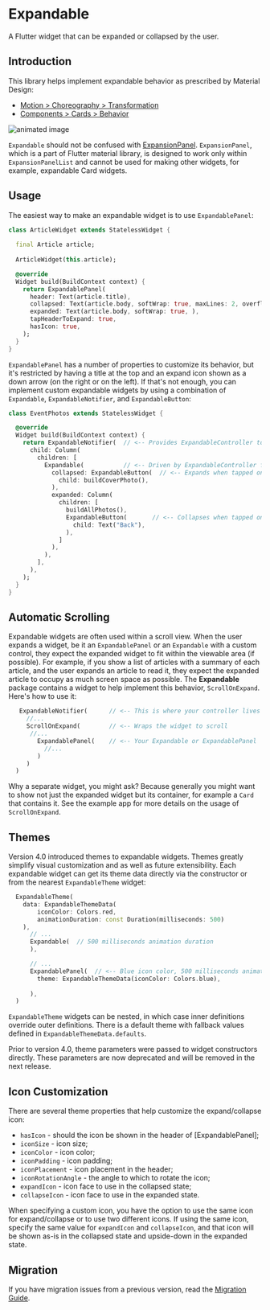# Expandable

A Flutter widget that can be expanded or collapsed by the user.

## Introduction

This library helps implement expandable behavior as prescribed by Material Design:

* [Motion > Choreography > Transformation](https://material.io/design/motion/choreography.html#transformation)
* [Components > Cards > Behavior](https://material.io/design/components/cards.html#behavior)

![animated image](https://github.com/aryzhov/flutter-expandable/blob/master/doc/expandable_demo_small.gif?raw=true)     

`Expandable` should not be confused with 
[ExpansionPanel](https://docs.flutter.io/flutter/material/ExpansionPanel-class.html). 
`ExpansionPanel`, which is a part of
Flutter material library, is designed to work only within `ExpansionPanelList` and cannot be used
for making other widgets, for example, expandable Card widgets.


## Usage

The easiest way to make an expandable widget is to use `ExpandablePanel`:

```dart
class ArticleWidget extends StatelessWidget {
  
  final Article article;
  
  ArticleWidget(this.article);

  @override
  Widget build(BuildContext context) {
    return ExpandablePanel(
      header: Text(article.title),
      collapsed: Text(article.body, softWrap: true, maxLines: 2, overflow: TextOverflow.ellipsis,),
      expanded: Text(article.body, softWrap: true, ),
      tapHeaderToExpand: true,
      hasIcon: true,
    );
  }
}
```
`ExpandablePanel` has a number of properties to customize its behavior, but it's restricted by 
having a title at the top and an expand icon shown as a down arrow (on the right or on the left). 
If that's not enough, you can implement custom expandable widgets by using a combination of `Expandable`,
`ExpandableNotifier`, and `ExpandableButton`: 

```dart
class EventPhotos extends StatelessWidget {

  @override
  Widget build(BuildContext context) {
    return ExpandableNotifier(  // <-- Provides ExpandableController to its children
      child: Column(
        children: [
          Expandable(           // <-- Driven by ExpandableController from ExpandableNotifier
            collapsed: ExpandableButton(  // <-- Expands when tapped on the cover photo
              child: buildCoverPhoto(),
            ),
            expanded: Column(  
              children: [
                buildAllPhotos(),
                ExpandableButton(       // <-- Collapses when tapped on
                  child: Text("Back"),
                ),
              ]
            ),
          ),
        ],
      ),
    );
  }
}
```

## Automatic Scrolling

Expandable widgets are often used within a scroll view. When the user expands a widget, be it
an `ExpandablePanel` or an `Expandable` with a custom control, they expect the expanded
widget to fit within the viewable area (if possible). For example, if you show a list of 
articles with a summary of each article, and the user expands an article to read it, they
expect the expanded article to occupy as much screen space as possible. The **Expandable** 
package contains a widget to help implement this behavior, `ScrollOnExpand`. 
Here's how to use it:

```dart
   ExpandableNotifier(      // <-- This is where your controller lives
     //...
     ScrollOnExpand(        // <-- Wraps the widget to scroll
      //...
        ExpandablePanel(    // <-- Your Expandable or ExpandablePanel
          //...
        )
     )
  )
```

Why a separate widget, you might ask? Because generally you might want to show not just 
the expanded widget but its container, for example a `Card` that contains it.
See the example app for more details on the usage of `ScrollOnExpand`.

## Themes

Version 4.0 introduced themes to expandable widgets. Themes greatly simplify visual customization 
and as well as future extensibility. Each expandable widget can get its theme data directly via 
the constructor or from the nearest `ExpandableTheme` widget:

```dart
  ExpandableTheme(
    data: ExpandableThemeData(
        iconColor: Colors.red, 
        animationDuration: const Duration(milliseconds: 500)
    ),
      // ...
      Expandable(  // 500 milliseconds animation duration
      ),

      // ...
      ExpandablePanel(  // <-- Blue icon color, 500 milliseconds animation duration
        theme: ExpandableThemeData(iconColor: Colors.blue),
  
      ),
  )
```
`ExpandableTheme` widgets can be nested, in which case inner definitions override outer definitions.
There is a default theme with fallback values defined in `ExpandableThemeData.defaults`.

Prior to version 4.0, theme parameters were passed to widget constructors directly. These parameters
are now deprecated and will be removed in the next release. 

## Icon Customization

There are several theme properties that help customize the expand/collapse icon:
*  `hasIcon` - should the icon be shown in the header of [ExpandablePanel];
*  `iconSize` - icon size;
*  `iconColor` - icon color;
*  `iconPadding` - icon padding;
*  `iconPlacement` - icon placement in the header;
*  `iconRotationAngle` - the angle to which to rotate the icon;
*  `expandIcon` - icon face to use in the collapsed state;
*  `collapseIcon` - icon face to use in the expanded state.

When specifying a custom icon, you have the option to use the same icon for expand/collapse or 
to use two different icons. If using the same icon, specify the same value for `expandIcon` and `collapseIcon`, and
that icon will be shown as-is in the collapsed state and upside-down in the expanded state.

## Migration

If you have migration issues from a previous version, read the [Migration Guide](doc/migration.md).
